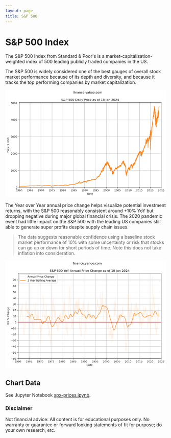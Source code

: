 ```yaml
---
layout: page
title: S&P 500
---
```


# S&P 500 Index

The S&P 500 Index from Standard & Poor's is a market-capitalization-weighted index of 500 leading publicly traded companies in the US. 

The S&P 500 is widely considered one of the best gauges of overall stock market performance because of its depth and diversity, and because it tracks the top performing companies by market capitalization.

![SPX History](images/spx-history.png)

The Year over Year annual price change helps visualize potential investment returns, with the S&P 500 reasonably consistent around +10% YoY but dropping negative during major global financial crisis. The 2020 pandemic event had little impact on the S&P 500 with the leading US companies still able to generate super profits despite supply chain issues.

> The data suggests reasonable confidence using a baseline stock market performance of 10% with some uncertainty or risk that stocks can go up or down for short periods of time. Note this does not take inflation into consideration.

![SPX YoY](images/spx-yoy.png)

## Chart Data

See Jupyter Notebook [spx-prices.ipynb](https://github.com/mikejonestechno/investment-analytics/blob/main/notebooks/spx-prices.ipynb).

### Disclaimer

Not financial advice: All content is for educational purposes only. No warranty or guarantee or forward looking statements of fit for purpose; do your own research, etc.